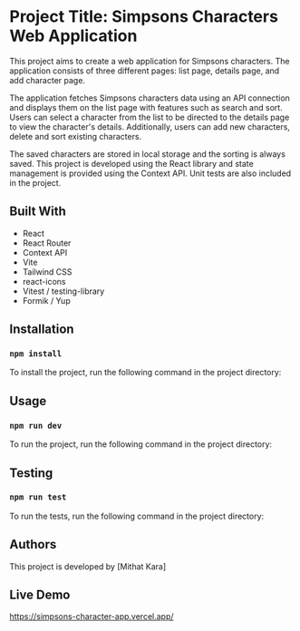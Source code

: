 # Project Title: Simpsons Characters Web Application

This project aims to create a web application for Simpsons characters. The application consists of three different pages: list page, details page, and add character page.

The application fetches Simpsons characters data using an API connection and displays them on the list page with features such as search and sort. Users can select a character from the list to be directed to the details page to view the character's details. Additionally, users can add new characters, delete and sort existing characters.

The saved characters are stored in local storage and the sorting is always saved. This project is developed using the React library and state management is provided using the Context API. Unit tests are also included in the project.

## Built With

- React
- React Router 
- Context API
- Vite
- Tailwind CSS
- react-icons
- Vitest / testing-library
- Formik / Yup

## Installation
### `npm install`
To install the project, run the following command in the project directory:

## Usage
### `npm run dev`
To run the project, run the following command in the project directory:


## Testing
### `npm run test`
To run the tests, run the following command in the project directory:

## Authors
This project is developed by [Mithat Kara]


## Live Demo

https://simpsons-character-app.vercel.app/
